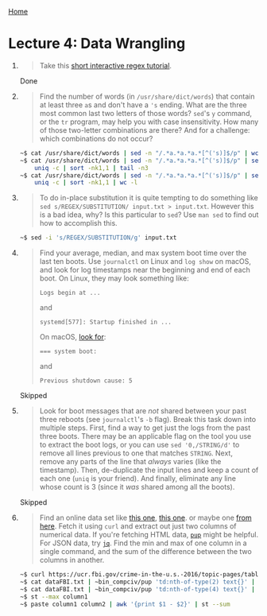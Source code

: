 [Home](README.md)

# Lecture 4: Data Wrangling

1. > Take this [short interactive regex tutorial](https://regexone.com/).
   >
   Done
2. > Find the number of words (in `/usr/share/dict/words`) that contain at
   > least three `a`s and don't have a `'s` ending. What are the three
   > most common last two letters of those words? `sed`'s `y` command, or
   > the `tr` program, may help you with case insensitivity. How many
   > of those two-letter combinations are there? And for a challenge:
   > which combinations do not occur?
   ```bash
   ~$ cat /usr/share/dict/words | sed -n "/.*a.*a.*a.*[^('s)]$/p" | wc -l
   ~$ cat /usr/share/dict/words | sed -n "/.*a.*a.*a.*[^('s)]$/p" | sed -E 's/^.*(\w\w)$/\1/' | sort | 
       uniq -c | sort -nk1,1 | tail -n3
   ~$ cat /usr/share/dict/words | sed -n "/.*a.*a.*a.*[^('s)]$/p" | sed -E 's/^.*(\w\w)$/\1/' | sort | 
       uniq -c | sort -nk1,1 | wc -l
   ``` 
3. > To do in-place substitution it is quite tempting to do something like
   > `sed s/REGEX/SUBSTITUTION/ input.txt > input.txt`. However this is a
   > bad idea, why? Is this particular to `sed`? Use `man sed` to find out
   > how to accomplish this.
   ```bash
   ~$ sed -i 's/REGEX/SUBSTITUTION/g' input.txt
   ```
4. > Find your average, median, and max system boot time over the last ten
   > boots. Use `journalctl` on Linux and `log show` on macOS, and look
   > for log timestamps near the beginning and end of each boot. On Linux,
   > they may look something like:
   > ```
   > Logs begin at ...
   > ```
   > and
   > ```
   > systemd[577]: Startup finished in ...
   > ```
   > On macOS, [look
   > for](https://eclecticlight.co/2018/03/21/macos-unified-log-3-finding-your-way/):
   > ```
   > === system boot:
   > ```
   > and
   > ```
   > Previous shutdown cause: 5
   > ```
   >
   Skipped
5. > Look for boot messages that are _not_ shared between your past three
   > reboots (see `journalctl`'s `-b` flag). Break this task down into
   > multiple steps. First, find a way to get just the logs from the past
   > three boots. There may be an applicable flag on the tool you use to
   > extract the boot logs, or you can use `sed '0,/STRING/d'` to remove
   > all lines previous to one that matches `STRING`. Next, remove any
   > parts of the line that _always_ varies (like the timestamp). Then,
   > de-duplicate the input lines and keep a count of each one (`uniq` is
   > your friend). And finally, eliminate any line whose count is 3 (since
   > it _was_ shared among all the boots).
   >
   Skipped
6. > Find an online data set like [this
   > one](https://stats.wikimedia.org/EN/TablesWikipediaZZ.htm), [this
   > one](https://ucr.fbi.gov/crime-in-the-u.s/2016/crime-in-the-u.s.-2016/topic-pages/tables/table-1).
   > or maybe one [from
   > here](https://www.springboard.com/blog/free-public-data-sets-data-science-project/).
   > Fetch it using `curl` and extract out just two columns of numerical
   > data. If you're fetching HTML data,
   > [`pup`](https://github.com/EricChiang/pup) might be helpful. For JSON
   > data, try [`jq`](https://stedolan.github.io/jq/). Find the min and
   > max of one column in a single command, and the sum of the difference
   > between the two columns in another.
   ```bash
   ~$ curl https://ucr.fbi.gov/crime-in-the-u.s.-2016/topic-pages/tables/table-1 -o dataFBI.txt
   ~$ cat dataFBI.txt | ~bin_compciv/pup 'td:nth-of-type(2) text{}' | awk 'NF' | sed 's/,//g' > column1
   ~$ cat dataFBI.txt | ~bin_compciv/pup 'td:nth-of-type(4) text{}' | awk 'NF' | sed 's/,//g' > column1
   ~$ st --max column1
   ~$ paste column1 column2 | awk '{print $1 - $2}' | st --sum
   ```
